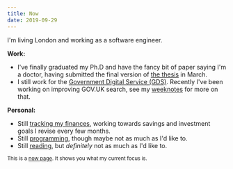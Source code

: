 ```yaml
---
title: Now
date: 2019-09-29
---
```


I'm living London and working as a software engineer.

**Work:**

- I've finally graduated my Ph.D and have the fancy bit of paper
  saying I'm a doctor, having submitted the final version of [the
  thesis][w1] in March.
- I still work for the [Government Digital Service (GDS)][w2].
  Recently I've been working on improving GOV.UK search, see my
  [weeknotes][w3] for more on that.

[w1]: publications/thesis.pdf
[w2]: https://www.gov.uk/government/organisations/government-digital-service
[w3]: https://memo.barrucadu.co.uk/tag/weeknotes.html

**Personal:**

- Still [tracking my finances][p1], working towards savings and
  investment goals I revise every few months.
- Still [programming][p2], though maybe not as much as I'd like to.
- Still [reading][p3], but *definitely* not as much as I'd like to.

[p1]: https://memo.barrucadu.co.uk/personal-finance.html
[p2]: https://github.com/barrucadu
[p3]: https://www.barrucadu.co.uk/bookdb/

<small>This is a [now page][]. It shows you what my current focus is.</small>

[now page]:  http://nownownow.com/about
